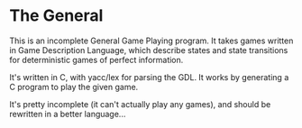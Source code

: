 The General
===========

This is an incomplete General Game Playing program. It takes games written in Game Description Language, which describe states and state transitions for deterministic games of perfect information.

It's written in C, with yacc/lex for parsing the GDL. It works by generating a C program to play the given game.

It's pretty incomplete (it can't actually play any games), and should be rewritten in a better language...
